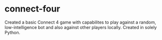 # connect-four

Created a basic Connect 4 game with capabilites to play against a random, low-intelligence bot and also against other players locally.
Created in solely Python.

